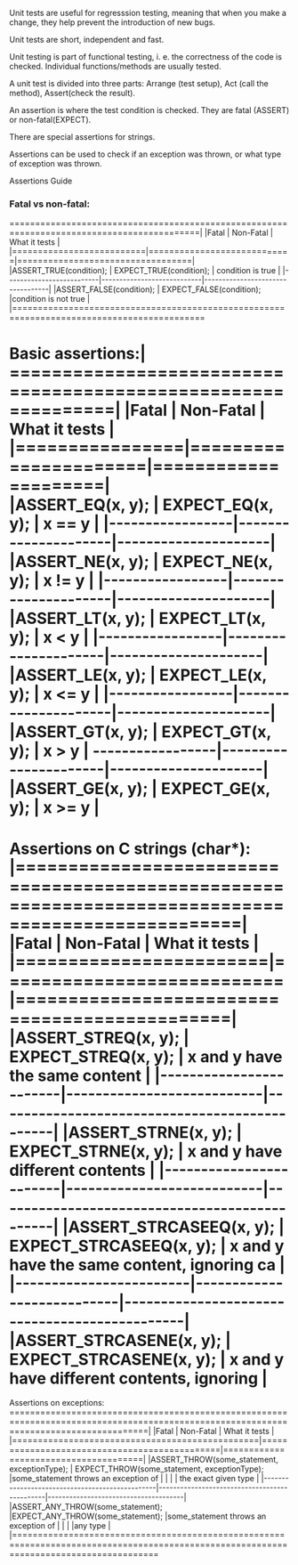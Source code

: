 Unit tests are useful for regresssion testing, meaning that when you make a change, they help prevent the introduction of new bugs.

Unit tests are short, independent and fast.

Unit testing is part of functional testing, i. e. the correctness of the code is checked. Individual functions/methods are usually tested.

A unit test is divided into three parts: Arrange (test setup), Act (call the method), Assert(check the result).

An assertion is where the test condition is checked. They are fatal (ASSERT) or non-fatal(EXPECT).

There are special assertions for strings.

Assertions can be used to check if an exception was thrown, or what type of exception was thrown.

Assertions Guide
<h3>Fatal vs non-fatal:</h3>
===========================================================================================|
|Fatal	                   |  	Non-Fatal	              | 	What it tests                  |
|==========================|============================|==================================|	
|ASSERT_TRUE(condition);   |  EXPECT_TRUE(condition);	  |	condition is true		             |
|--------------------------|----------------------------|----------------------------------|
|ASSERT_FALSE(condition);  |  EXPECT_FALSE(condition);	|condition is not true			       |
|===========================================================================================


Basic assertions:|
==============================================================|
|Fatal			       |  	Non-Fatal		      |   What it tests   |
|================|======================|=====================|		
|ASSERT_EQ(x, y); |  EXPECT_EQ(x, y);	  |  x == y             |
|-----------------|---------------------|---------------------|
|ASSERT_NE(x, y); |  EXPECT_NE(x, y);	  |  x != y             |
|-----------------|---------------------|---------------------|
|ASSERT_LT(x, y); |  EXPECT_LT(x, y);	  |  x < y              |
|-----------------|---------------------|---------------------|
|ASSERT_LE(x, y); |  EXPECT_LE(x, y);	  |  x <= y             |
|-----------------|---------------------|---------------------|
|ASSERT_GT(x, y); |  EXPECT_GT(x, y);	  |  x > y              |
-----------------|----------------------|---------------------|
|ASSERT_GE(x, y); |  EXPECT_GE(x, y);	  |  x >= y             |
===============================================================

Assertions on C strings (char*):
|===================================================================================================|
|Fatal					         | 	Non-Fatal				         | What it tests								                |
|========================|===========================|==============================================|
|ASSERT_STREQ(x, y);	 	 | EXPECT_STREQ(x, y);		   | x and y have the same content                |
|------------------------|---------------------------|----------------------------------------------|
|ASSERT_STRNE(x, y);		 | EXPECT_STRNE(x, y);		   | x and y have different contents              |
|------------------------|---------------------------|----------------------------------------------|
|ASSERT_STRCASEEQ(x, y); | EXPECT_STRCASEEQ(x, y);	 | x and y have the same content, ignoring ca   |
|------------------------|---------------------------|----------------------------------------------|
|ASSERT_STRCASENE(x, y); | EXPECT_STRCASENE(x, y);	 | x and y have different contents, ignoring    |
====================================================================================================


Assertions on exceptions:
=======================================================================================================================================|
|Fatal											                     |	Non-Fatal									                  |	What it tests											   |
|================================================|==============================================|======================================|
|ASSERT_THROW(some_statement, exceptionType);    | EXPECT_THROW(some_statement, exceptionType); |some_statement throws an exception of | |                                                |                                              |      the exact given type            |
|------------------------------------------------|----------------------------------------------|--------------------------------------|
|ASSERT_ANY_THROW(some_statement);				       |EXPECT_ANY_THROW(some_statement);			       |some_statement throws an exception of  |
|                                                |                                             |any type                               |
|========================================================================================================================================
